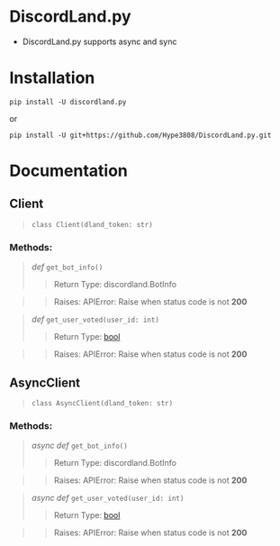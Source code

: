 # DiscordLand.py
- DiscordLand.py supports async and sync

# Installation
```
pip install -U discordland.py
```

or

```
pip install -U git+https://github.com/Hype3808/DiscordLand.py.git
```

# Documentation

## Client
> `class Client(dland_token: str)`

### Methods:
> *def* `get_bot_info()`
>> Return Type:
>> discordland.BotInfo

>> Raises:
>> APIError: Raise when status code is not **200**

> *def* `get_user_voted(user_id: int)`
>> Return Type:
>> [bool](https://docs.python.org/3/library/functions.html#bool)

>> Raises:
>> APIError: Raise when status code is not **200**

## AsyncClient
> `class AsyncClient(dland_token: str)`

### Methods:
> *async def* `get_bot_info()`
>> Return Type:
>> discordland.BotInfo

>> Raises:
>> APIError: Raise when status code is not **200**

> *async def* `get_user_voted(user_id: int)`
>> Return Type:
>  [bool](https://docs.python.org/3/library/functions.html#bool)

>> Raises:
>> APIError: Raise when status code is not **200**
